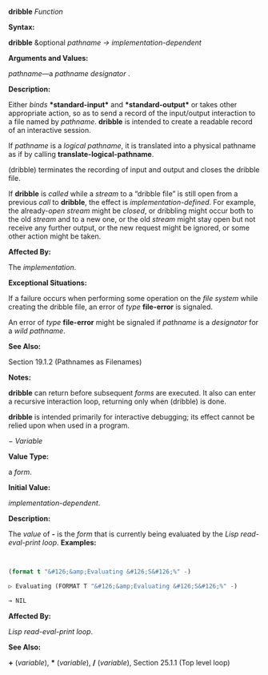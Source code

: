**dribble** *Function* 



**Syntax:** 



**dribble** &amp;optional *pathname → implementation-dependent* 



**Arguments and Values:** 



*pathname*—a *pathname designator* . 







 



 



**Description:** 



Either *binds* **\*standard-input\*** and **\*standard-output\*** or takes other appropriate action, so as to send a record of the input/output interaction to a file named by *pathname*. **dribble** is intended to create a readable record of an interactive session. 



If *pathname* is a *logical pathname*, it is translated into a physical pathname as if by calling **translate-logical-pathname**. 



(dribble) terminates the recording of input and output and closes the dribble file. 



If **dribble** is *called* while a *stream* to a “dribble file” is still open from a previous *call* to **dribble**, the effect is *implementation-defined*. For example, the already-*open stream* might be *closed*, or dribbling might occur both to the old *stream* and to a new one, or the old *stream* might stay open but not receive any further output, or the new request might be ignored, or some other action might be taken. 



**Affected By:** 



The *implementation*. 



**Exceptional Situations:** 



If a failure occurs when performing some operation on the *file system* while creating the dribble file, an error of *type* **file-error** is signaled. 



An error of *type* **file-error** might be signaled if *pathname* is a *designator* for a *wild pathname*. 



**See Also:** 



Section 19.1.2 (Pathnames as Filenames) 



**Notes:** 



**dribble** can return before subsequent *forms* are executed. It also can enter a recursive interaction loop, returning only when (dribble) is done. 



**dribble** is intended primarily for interactive debugging; its effect cannot be relied upon when used in a program. 



*− Variable* 



**Value Type:** 



a *form*. 



**Initial Value:** 



*implementation-dependent*. 







 



 



**Description:** 



The *value* of **-** is the *form* that is currently being evaluated by the *Lisp read-eval-print loop*. **Examples:**
```lisp
 

(format t "&#126;&amp;Evaluating &#126;S&#126;%" -) 

▷ Evaluating (FORMAT T "&#126;&amp;Evaluating &#126;S&#126;%" -) 

→ NIL 


```
**Affected By:** 



*Lisp read-eval-print loop*. 



**See Also:** 



**+** (*variable*), **\*** (*variable*), **/** (*variable*), Section 25.1.1 (Top level loop) 



